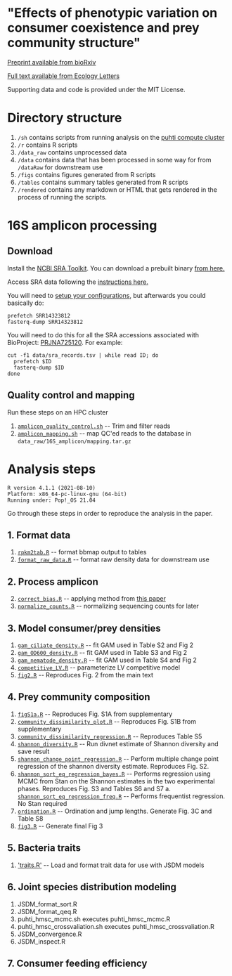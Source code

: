 # "Effects of phenotypic variation on consumer coexistence and prey community structure"

[Preprint available from bioRxiv](https://www.biorxiv.org/content/10.1101/2021.06.09.447767)

[Full text available from Ecology Letters]()

Supporting data and code is provided under the MIT License.

# Directory structure

1. `/sh` contains scripts from running analysis on the [puhti compute cluster](https://docs.csc.fi/computing/systems-puhti/)
2. `/r` contains R scripts
3. `/data_raw` contains unprocessed data
4. `/data` contains data that has been processed in some way for from `/dataRaw` for downstream use
5. `/figs` contains figures generated from R scripts
6. `/tables` contains summary tables generated from R scripts
7. `/rendered` contains any markdown or HTML that gets rendered in the process of running the scripts.

# 16S amplicon processing

## Download
Install the [NCBI SRA Toolkit](https://github.com/ncbi/sra-tools). You can download a prebuilt binary [from here.](https://github.com/ncbi/sra-tools/wiki/02.-Installing-SRA-Toolkit)

Access SRA data following the [instructions here.](https://github.com/ncbi/sra-tools/wiki/HowTo:-Access-SRA-Data)

You will need to [setup your configurations](https://github.com/ncbi/sra-tools/wiki/03.-Quick-Toolkit-Configuration), but afterwards you could basically do:

```{bash}
prefetch SRR14323812
fasterq-dump SRR14323812
```

You will need to do this for all the SRA accessions associated with BioProject: [PRJNA725120](https://www.ncbi.nlm.nih.gov/bioproject/725120). For example:

```{bash}
cut -f1 data/sra_records.tsv | while read ID; do
  prefetch $ID
  fasterq-dump $ID
done
```

## Quality control and mapping
Run these steps on an HPC cluster

1. [`amplicon_quality_control.sh`](sh/amplicon_quality_control.sh) -- Trim and filter reads
2. [`amplicon_mapping.sh`](sh/amplicon_mapping.sh) -- map QC'ed reads to the database in `data_raw/16S_amplicon/mapping.tar.gz`

# Analysis steps

```
R version 4.1.1 (2021-08-10)
Platform: x86_64-pc-linux-gnu (64-bit)
Running under: Pop!_OS 21.04
```

Go through these steps in order to reproduce the analysis in the paper. 

## 1. Format data
1. [`rpkm2tab.R`](r/rpkm2tab.R) -- format bbmap output to tables
2. [`format_raw_data.R`](r/format_raw_data.R) -- format raw density data for downstream use

## 2. Process amplicon
2. [`correct_bias.R`](r/correct_bias.R) -- applying method from [this paper](https://elifesciences.org/articles/46923)
3. [`normalize_counts.R`](r/normalize_counts.R) -- normalizing sequencing counts for later 

## 3. Model consumer/prey densities
1. [`gam_ciliate_density.R`](r/gam_ciliate_density.R) -- fit GAM used in Table S2 and Fig 2
2. [`gam_OD600_density.R`](r/gam_OD600_density.R) -- fit GAM used in Table S3 and Fig 2
3. [`gam_nematode_density.R`](r/gam_nematode_density.R) -- fit GAM used in Table S4 and Fig 2
4. [`competitive_LV.R`](r/competitive_LV.R) -- parameterize LV competitive model
5. [`fig2.R`](r/fig2.R) -- Reproduces Fig. 2 from the main text

## 4. Prey community composition
1. [`figS1a.R`](r/figS1a.R) -- Reproduces Fig. S1A from supplementary
2. [`community_dissimilarity_plot.R`](r/community_dissimilarity_plot.R) -- Reproduces Fig. S1B from supplementary
3. [`community_dissimilarity_regression.R`](r/community_dissimilarity_regression.R) -- Reproduces Table S5
4. [`shannon_diversity.R`](r/shannon_diversity.R) -- Run divnet estimate of Shannon diversity and save result
5. [`shannon_change_point_regression.R`](r/shannon_change_point_regression.R) -- Perform multiple change point regression of the shannon diversity estimate. Reproduces Fig. S2.
6. [`shannon_sort_eq_regression_bayes.R`](r/shannon_sort_eq_regression_bayes.R) -- Performs regression using MCMC from Stan on the Shannon estimates in the two experimental phases. Reproduces Fig. S3 and Tables S6 and S7
  a. [`shannon_sort_eq_regression_freq.R`](r/shannon_sort_eq_regression_freq.R) -- Performs frequentist regression. No Stan required
7. [`ordination.R`](r/ordination.R) -- Ordination and jump lengths. Generate Fig. 3C and Table S8
8. [`fig3.R`](r/fig3.R) -- Generate final Fig 3

## 5. Bacteria traits
1. ['traits.R'](r/traits.R) -- Load and format trait data for use with JSDM models

## 6. Joint species distribution modeling
1. JSDM_format_sort.R
2. JSDM_format_qeq.R
2. puhti_hmsc_mcmc.sh executes puhti_hmsc_mcmc.R
3. puhti_hmsc_crossvaliation.sh executes puhti_hmsc_crossvaliation.R
4. JSDM_convergence.R
5. JSDM_inspect.R

## 7. Consumer feeding efficiency